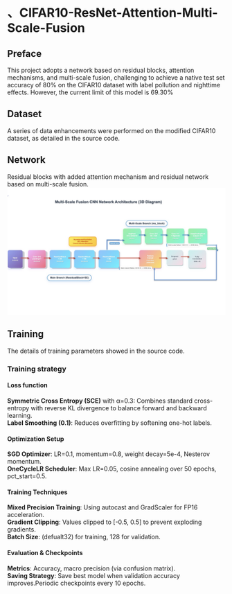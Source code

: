 # 、CIFAR10-ResNet-Attention-Multi-Scale-Fusion
## Preface
This project adopts a network based on residual blocks, attention mechanisms, and multi-scale fusion, challenging to achieve a native test set accuracy of 80% on the CIFAR10 dataset with label pollution and nighttime effects. However, the current limit of this model is 69.30%
## Dataset
A series of data enhancements were performed on the modified CIFAR10 dataset, as detailed in the source code.
## Network
Residual blocks with added attention mechanism and residual network based on multi-scale fusion.
![img.png](resouces/network.png)
## Training
The details of training parameters showed in the source code.
### Training strategy
#### Loss function
**Symmetric Cross Entropy (SCE)** with α=0.3: Combines standard cross-entropy with reverse KL divergence to balance forward and backward learning.  
**Label Smoothing (0.1)**: Reduces overfitting by softening one-hot labels.
#### Optimization Setup
**SGD Optimizer**: LR=0.1, momentum=0.8, weight decay=5e-4, Nesterov momentum.  
**OneCycleLR Scheduler**: Max LR=0.05, cosine annealing over 50 epochs, pct_start=0.5.
#### Training Techniques

**Mixed Precision Training**: Using autocast and GradScaler for FP16 acceleration.  
**Gradient Clipping**: Values clipped to [-0.5, 0.5] to prevent exploding gradients.  
**Batch Size**: (defualt32) for training, 128 for validation.

#### Evaluation & Checkpoints

**Metrics**: Accuracy, macro precision (via confusion matrix).  
**Saving Strategy**: Save best model when validation accuracy improves.Periodic checkpoints every 10 epochs.